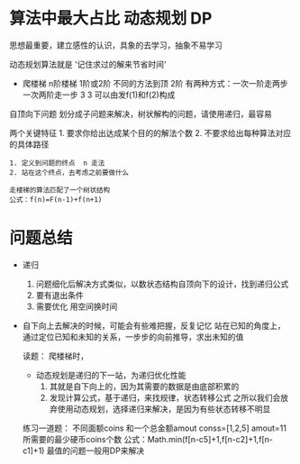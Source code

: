 # 算法中最大占比 动态规划 DP
思想最重要，建立感性的认识，具象的去学习，抽象不易学习

动态规划算法就是 '记住求过的解来节省时间'

- 爬楼梯
n阶楼梯
1阶或2阶  不同的方法到顶
2阶 有两种方式：一次一阶走两步  一次两阶走一步
3  3  可以由发f(1)和f(2)构成

自顶向下问题  划分成子问题来解决，树状解构的问题，请使用递归，最容易

两个关键特征
    1. 要求你给出达成某个目的的解法个数
    2. 不要求给出每种算法对应的具体路径

    1. 定义到问题的终点  n 走法
    2. 站在这个终点，去考虑之前要做什么

    走楼梯的算法匹配了一个树状结构 
    公式：f(n)=F(n-1)+f(n+1)

# 问题总结
- 递归
    1. 问题细化后解决方式类似，以数状态结构自顶向下的设计，找到递归公式
    2. 要有退出条件
    3. 需要优化 用空间换时间

- 自下向上去解决的时候，可能会有些难把握，反复记忆
    站在已知的角度上， 通过定位已知和未知的关系，一步步的向前推导，求出未知的值

    读题：
    爬楼梯时，

    - 动态规划是递归的下一站，为递归优化性能
        1. 其就是自下向上的，因为其需要的数据是由底部积累的
        2. 发现计算公式，基于递归，来找规律，状态转移公式
        之所以我们会放弃使用动态规划，选择递归来解决，是因为有些状态转移不明显

    练习一道题：
    不同面额coins 和一个总金额amout conss=[1,2,5] amout=11 所需要的最少硬币coins个数
    公式：Math.min(f[n-c5]+1,f[n-c2]+1,f[n-c1]+1)
    最值的问题一般用DP来解决
